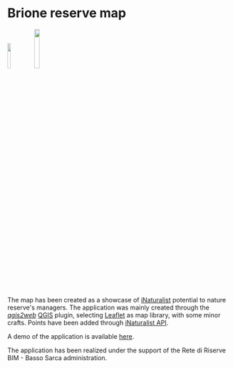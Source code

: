 # Brione reserve map

<img src="http://159.65.92.135/brione/images/logo_wwf_trentino.png" width="12%"/><img src="http://159.65.92.135/brione/images/PARCOfluviale_web.png" width="15%"/>

The map has been created as a showcase of [iNaturalist](www.inaturalist.it) potential to nature reserve's managers.
The application was mainly created through the [*qgis2web*](https://github.com/tomchadwin/qgis2web) [QGIS](www.qgis.org) plugin, selecting [Leaflet](http://leafletjs.com) as map library, with some minor crafts. Points have been added through [iNaturalist API](https://www.inaturalist.org/pages/api+reference#get-observations).  

A demo of the application is available [here](http://159.65.92.135/index.html).

The application has been realized under the support of the Rete di Riserve BIM - Basso Sarca administration.
